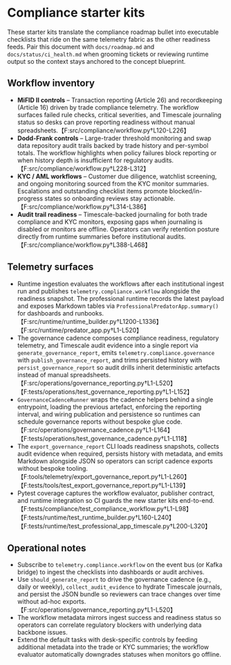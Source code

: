 # Compliance starter kits

These starter kits translate the compliance roadmap bullet into executable checklists
that ride on the same telemetry fabric as the other readiness feeds. Pair this document
with `docs/roadmap.md` and `docs/status/ci_health.md` when grooming tickets or reviewing
runtime output so the context stays anchored to the concept blueprint.

## Workflow inventory

- **MiFID II controls** – Transaction reporting (Article 26) and recordkeeping
  (Article 16) driven by trade compliance telemetry. The workflow surfaces failed
  rule checks, critical severities, and Timescale journaling status so desks can
  prove reporting readiness without manual spreadsheets.【F:src/compliance/workflow.py†L120-L226】
- **Dodd-Frank controls** – Large-trader threshold monitoring and swap data
  repository audit trails backed by trade history and per-symbol totals. The
  workflow highlights when policy failures block reporting or when history depth
  is insufficient for regulatory audits.【F:src/compliance/workflow.py†L228-L312】
- **KYC / AML workflows** – Customer due diligence, watchlist screening, and
  ongoing monitoring sourced from the KYC monitor summaries. Escalations and
  outstanding checklist items promote blocked/in-progress states so onboarding
  reviews stay actionable.【F:src/compliance/workflow.py†L314-L386】
- **Audit trail readiness** – Timescale-backed journaling for both trade compliance
  and KYC monitors, exposing gaps when journaling is disabled or monitors are
  offline. Operators can verify retention posture directly from runtime summaries
  before institutional audits.【F:src/compliance/workflow.py†L388-L468】

## Telemetry surfaces

- Runtime ingestion evaluates the workflows after each institutional ingest run and
  publishes `telemetry.compliance.workflow` alongside the readiness snapshot.
  The professional runtime records the latest payload and exposes Markdown tables
  via `ProfessionalPredatorApp.summary()` for dashboards and runbooks.【F:src/runtime/runtime_builder.py†L1200-L1336】【F:src/runtime/predator_app.py†L1-L520】
- The governance cadence composes compliance readiness, regulatory telemetry, and
  Timescale audit evidence into a single report via `generate_governance_report`,
  emits `telemetry.compliance.governance` with `publish_governance_report`, and
  trims persisted history with `persist_governance_report` so audit drills inherit
  deterministic artefacts instead of manual spreadsheets.【F:src/operations/governance_reporting.py†L1-L520】【F:tests/operations/test_governance_reporting.py†L1-L152】
- `GovernanceCadenceRunner` wraps the cadence helpers behind a single entrypoint,
  loading the previous artefact, enforcing the reporting interval, and wiring
  publication and persistence so runtimes can schedule governance reports without
  bespoke glue code.【F:src/operations/governance_cadence.py†L1-L164】【F:tests/operations/test_governance_cadence.py†L1-L118】
- The `export_governance_report` CLI loads readiness snapshots, collects audit
  evidence when required, persists history with metadata, and emits Markdown
  alongside JSON so operators can script cadence exports without bespoke
  tooling.【F:tools/telemetry/export_governance_report.py†L1-L260】【F:tests/tools/test_export_governance_report.py†L1-L139】
- Pytest coverage captures the workflow evaluator, publisher contract, and runtime
  integration so CI guards the new starter kits end-to-end.【F:tests/compliance/test_compliance_workflow.py†L1-L98】【F:tests/runtime/test_runtime_builder.py†L160-L240】【F:tests/runtime/test_professional_app_timescale.py†L200-L320】

## Operational notes

- Subscribe to `telemetry.compliance.workflow` on the event bus (or Kafka bridge)
  to ingest the checklists into dashboards or audit archives.
- Use `should_generate_report` to drive the governance cadence (e.g., daily or
  weekly), `collect_audit_evidence` to hydrate Timescale journals, and persist the
  JSON bundle so reviewers can trace changes over time without ad-hoc exports.
  【F:src/operations/governance_reporting.py†L1-L520】
- The workflow metadata mirrors ingest success and readiness status so operators
  can correlate regulatory blockers with underlying data backbone issues.
- Extend the default tasks with desk-specific controls by feeding additional
  metadata into the trade or KYC summaries; the workflow evaluator automatically
  downgrades statuses when monitors go offline.
